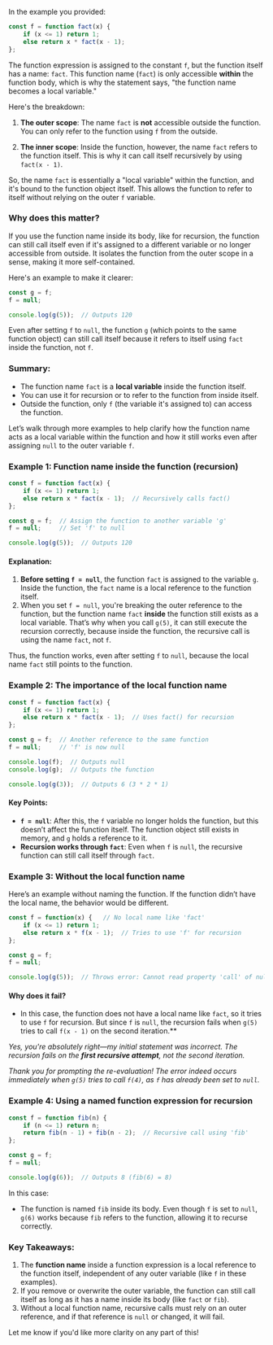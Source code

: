 In the example you provided:

```javascript
const f = function fact(x) {
    if (x <= 1) return 1;
    else return x * fact(x - 1);
};
```

The function expression is assigned to the constant `f`, but the function itself has a name: `fact`. This function name (`fact`) is only accessible **within** the function body, which is why the statement says, "the function name becomes a local variable."

Here's the breakdown:

1. **The outer scope**: The name `fact` is **not** accessible outside the function. You can only refer to the function using `f` from the outside.

2. **The inner scope**: Inside the function, however, the name `fact` refers to the function itself. This is why it can call itself recursively by using `fact(x - 1)`.

So, the name `fact` is essentially a "local variable" within the function, and it's bound to the function object itself. This allows the function to refer to itself without relying on the outer `f` variable.

### Why does this matter?
If you use the function name inside its body, like for recursion, the function can still call itself even if it's assigned to a different variable or no longer accessible from outside. It isolates the function from the outer scope in a sense, making it more self-contained.

Here's an example to make it clearer:

```javascript
const g = f;
f = null;

console.log(g(5));  // Outputs 120
```

Even after setting `f` to `null`, the function `g` (which points to the same function object) can still call itself because it refers to itself using `fact` inside the function, not `f`.

### Summary:
- The function name `fact` is a **local variable** inside the function itself.
- You can use it for recursion or to refer to the function from inside itself.
- Outside the function, only `f` (the variable it's assigned to) can access the function.

Let’s walk through more examples to help clarify how the function name acts as a local variable within the function and how it still works even after assigning `null` to the outer variable `f`.

### Example 1: Function name inside the function (recursion)

```javascript
const f = function fact(x) {
    if (x <= 1) return 1;
    else return x * fact(x - 1);  // Recursively calls fact()
};

const g = f;  // Assign the function to another variable 'g'
f = null;     // Set 'f' to null

console.log(g(5));  // Outputs 120
```

#### Explanation:
1. **Before setting `f = null`**, the function `fact` is assigned to the variable `g`. Inside the function, the `fact` name is a local reference to the function itself.
2. When you set `f = null`, you're breaking the outer reference to the function, but the function name `fact` **inside** the function still exists as a local variable. That’s why when you call `g(5)`, it can still execute the recursion correctly, because inside the function, the recursive call is using the name `fact`, not `f`.

Thus, the function works, even after setting `f` to `null`, because the local name `fact` still points to the function.

### Example 2: The importance of the local function name

```javascript
const f = function fact(x) {
    if (x <= 1) return 1;
    else return x * fact(x - 1);  // Uses fact() for recursion
};

const g = f;  // Another reference to the same function
f = null;     // 'f' is now null

console.log(f);  // Outputs null
console.log(g);  // Outputs the function

console.log(g(3));  // Outputs 6 (3 * 2 * 1)
```

#### Key Points:
- **`f = null`**: After this, the `f` variable no longer holds the function, but this doesn’t affect the function itself. The function object still exists in memory, and `g` holds a reference to it.
- **Recursion works through `fact`**: Even when `f` is `null`, the recursive function can still call itself through `fact`.

### Example 3: Without the local function name

Here’s an example without naming the function. If the function didn’t have the local name, the behavior would be different.

```javascript
const f = function(x) {   // No local name like 'fact'
    if (x <= 1) return 1;
    else return x * f(x - 1);  // Tries to use 'f' for recursion
};

const g = f;
f = null;

console.log(g(5));  // Throws error: Cannot read property 'call' of null
```

#### Why does it fail?

- In this case, the function does not have a local name like `fact`, so it tries to use `f` for recursion. But since `f` is `null`, the recursion fails when `g(5)` tries to call `f(x - 1)` on the second iteration.**

<em>Yes, you're absolutely right—my initial statement was incorrect. The recursion fails on the **first recursive attempt**, not the second iteration. 

Thank you for prompting the re-evaluation! The error indeed occurs immediately when `g(5)` tries to call `f(4)`, as `f` has already been set to `null`.</em>

### Example 4: Using a named function expression for recursion

```javascript
const f = function fib(n) {
    if (n <= 1) return n;
    return fib(n - 1) + fib(n - 2);  // Recursive call using 'fib'
};

const g = f;
f = null;

console.log(g(6));  // Outputs 8 (fib(6) = 8)
```

In this case:
- The function is named `fib` inside its body. Even though `f` is set to `null`, `g(6)` works because `fib` refers to the function, allowing it to recurse correctly.

### Key Takeaways:
1. The **function name** inside a function expression is a local reference to the function itself, independent of any outer variable (like `f` in these examples).
2. If you remove or overwrite the outer variable, the function can still call itself as long as it has a name inside its body (like `fact` or `fib`).
3. Without a local function name, recursive calls must rely on an outer reference, and if that reference is `null` or changed, it will fail.

Let me know if you'd like more clarity on any part of this!
